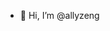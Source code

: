 - 👋 Hi, I’m @allyzeng

<!---
allyzeng/allyzeng is a ✨ special ✨ repository because its `README.md` (this file) appears on your GitHub profile.
You can click the Preview link to take a look at your changes.
--->
